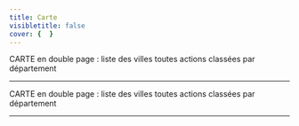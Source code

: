 ```yaml
---
title: Carte
visibletitle: false
cover: {  }
---
```


CARTE en double page : liste des villes toutes actions classées par département

---

CARTE en double page : liste des villes toutes actions classées par département

---